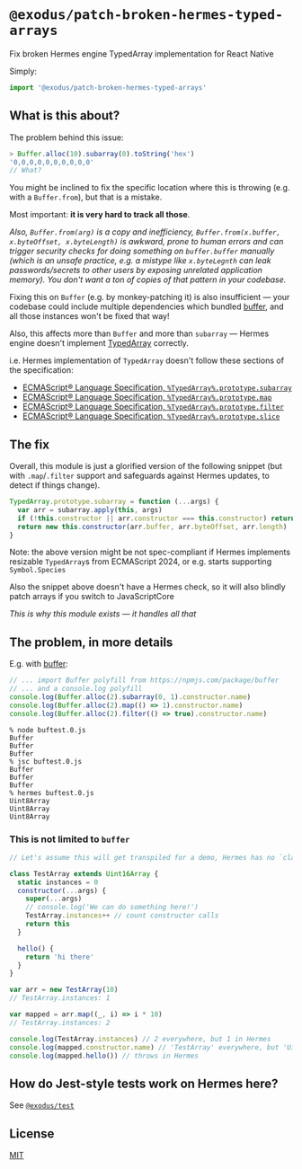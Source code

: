 # `@exodus/patch-broken-hermes-typed-arrays`

Fix broken Hermes engine TypedArray implementation for React Native

Simply:
```js
import '@exodus/patch-broken-hermes-typed-arrays'
```

## What is this about?

The problem behind this issue:
```js
> Buffer.alloc(10).subarray(0).toString('hex')
'0,0,0,0,0,0,0,0,0,0'
// What?
```

You might be inclined to fix the specific location where this is throwing (e.g. with a
`Buffer.from`), but that is a mistake.

Most important: **it is very hard to track all those**.

_Also, `Buffer.from(arg)` is a copy and inefficiency,
`Buffer.from(x.buffer, x.byteOffset, x.byteLength)` is awkward, prone to human errors and can
trigger security checks for doing something on `buffer.buffer` manually (which is an unsafe
practice, e.g. a mistype like `x.byteLegnth` can leak passwords/secrets to other users by exposing
unrelated application memory). You don't want a ton of copies of that pattern in your codebase._

Fixing this on `Buffer` (e.g. by monkey-patching it) is also insufficient — your codebase could
include multiple dependencies which bundled [buffer](https://www.npmjs.com/package/buffer), and all
those instances won't be fixed that way!

Also, this affects more than `Buffer` and more than `subarray` — Hermes engine doesn't implement
[TypedArray](https://tc39.es/ecma262/#sec-%typedarray%-intrinsic-object) correctly.

i.e. Hermes implementation of `TypedArray` doesn't follow these sections of the specification:
 * [ECMAScript® Language Specification, `%TypedArray%.prototype.subarray`](https://tc39.es/ecma262/#sec-%typedarray%.prototype.subarray)
 * [ECMAScript® Language Specification, `%TypedArray%.prototype.map`](https://tc39.es/ecma262/#sec-%typedarray%.prototype.map)
 * [ECMAScript® Language Specification, `%TypedArray%.prototype.filter`](https://tc39.es/ecma262/#sec-%typedarray%.prototype.filter)
 * [ECMAScript® Language Specification, `%TypedArray%.prototype.slice`](https://tc39.es/ecma262/#sec-%typedarray%.prototype.slice)

## The fix

Overall, this module is just a glorified version of the following snippet (but with `.map`/`.filter`
support and safeguards against Hermes updates, to detect if things change).

```js
TypedArray.prototype.subarray = function (...args) {
  var arr = subarray.apply(this, args)
  if (!this.constructor || arr.constructor === this.constructor) return arr
  return new this.constructor(arr.buffer, arr.byteOffset, arr.length)
}
```

Note: the above version might be not spec-compliant if Hermes implements resizable `TypedArray`s
from ECMAScript 2024, or e.g. starts supporting `Symbol.Species`

Also the snippet above doesn't have a Hermes check, so it will also blindly patch arrays if you
switch to JavaScriptCore

_This is why this module exists — it handles all that_

## The problem, in more details

E.g. with [buffer](https://www.npmjs.com/package/buffer):

```js
// ... import Buffer polyfill from https://npmjs.com/package/buffer
// ... and a console.log polyfill
console.log(Buffer.alloc(2).subarray(0, 1).constructor.name)
console.log(Buffer.alloc(2).map(() => 1).constructor.name)
console.log(Buffer.alloc(2).filter(() => true).constructor.name)
```

```console
% node buftest.0.js                                         
Buffer
Buffer
Buffer
% jsc buftest.0.js 
Buffer
Buffer
Buffer
% hermes buftest.0.js
Uint8Array
Uint8Array
Uint8Array
```

### This is not limited to `buffer`

```js
// Let's assume this will get transpiled for a demo, Hermes has no `class` support

class TestArray extends Uint16Array {
  static instances = 0
  constructor(...args) {
    super(...args)
    // console.log('We can do something here!')
    TestArray.instances++ // count constructor calls
    return this
  }

  hello() {
    return 'hi there'
  }
}

var arr = new TestArray(10)
// TestArray.instances: 1

var mapped = arr.map((_, i) => i * 10)
// TestArray.instances: 2

console.log(TestArray.instances) // 2 everywhere, but 1 in Hermes
console.log(mapped.constructor.name) // 'TestArray' everywhere, but 'Uint16Array' in Hermes
console.log(mapped.hello()) // throws in Hermes
```

## How do Jest-style tests work on Hermes here?

See [`@exodus/test`](https://github.com/ExodusMovement/test)

## License

[MIT](./LICENSE)
